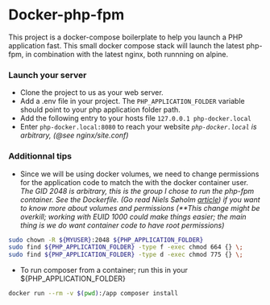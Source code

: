 # Docker-php-fpm

This project is a docker-compose boilerplate to help you launch a PHP application fast. This small docker compose stack will launch the latest php-fpm, in combination with the latest nginx, both runnning on alpine.

### Launch your server

* Clone the project to us as your web server.
* Add a .env file in your project. The `PHP_APPLICATION_FOLDER` variable should point to your php application folder path.
* Add the following entry to your hosts file `127.0.0.1 php-docker.local`
* Enter `php-docker.local:8080` to reach your website
*`php-docker.local` is arbitrary, (@see nginx/site.conf)*

### Additionnal tips
* Since we will be using docker volumes, we need to change permissions for the application code to match the with the docker container user. _The GID 2048 is arbitrary, this is the group I chose to run the php-fpm container. See the Dockerfile.  (Go read Niels Søholm [article](https://medium.com/@nielssj/docker-volumes-and-file-system-permissions-772c1aee23ca)) if you want to know more about volumes and permissions (**This change might be overkill; working with EUID 1000 could make things easier; the main thing is we do want container code to have root permissions)_
```sh
sudo chown -R ${MYUSER}:2048 ${PHP_APPLICATION_FOLDER}
sudo find ${PHP_APPLICATION_FOLDER} -type f -exec chmod 664 {} \;
sudo find ${PHP_APPLICATION_FOLDER} -type d -exec chmod 775 {} \; 
```

* To run composer from a container; run this in your ${PHP_APPLICATION_FOLDER}
```sh
docker run --rm -v $(pwd):/app composer install
```
